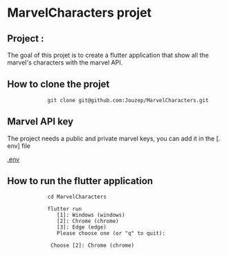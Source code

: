 # MarvelCharacters projet
<h2>Project : </h2>

The goal of this projet is to create a flutter application that show all the marvel's characters with the marvel API.


<h2>How to clone the projet</h2>

                 git clone git@github.com:Jouzep/MarvelCharacters.git
<h2>Marvel API key</h2>
The project needs a public and private marvel keys, you can add it in the [. env] file

[.env]

[.env]:https://github.com/user/repo/blob/branch/other_file.md


<h2>How to run the flutter application</h2>

                 cd MarvelCharacters
                 
                 flutter run
                    [1]: Windows (windows)
                    [2]: Chrome (chrome)
                    [3]: Edge (edge)
                    Please choose one (or "q" to quit): 
                    
                  Choose [2]: Chrome (chrome)


